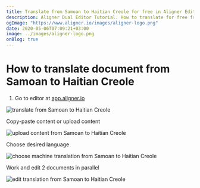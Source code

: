```yaml
---
title: Translate from Samoan to Haitian Creole for free in Aligner Editor
description: Aligner Dual Editor Tutorial. How to translate for free from Samoan to Haitian Creole. Aligner is multilingual document management platform. 
ogImage: "https://www.aligner.io/images/aligner-logo.png"
date: 2020-05-06T07:09:21+03:00
image: ../images/aligner-logo.png
onBlog: true
---
```


# How to translate document from Samoan to Haitian Creole

1. Go to editor at [app.aligner.io](https://app.aligner.io "Aligner App web page")

![translate from Samoan to Haitian Creole](../aligner-blank-editor.png "translate from Samoan to Haitian Creole")

Copy-paste content or upload content

![upload content from Samoan to Haitian Creole](../aligner-uploaded-document.png "upload content from Samoan to Haitian Creole")

Choose desired language

![choose machine translation from Samoan to Haitian Creole](../aligner-language-dropdown.png "choose machine translation from Samoan to Haitian Creole")

Work and edit 2 documents in parallel

![edit translation from Samoan to Haitian Creole](../aligner-double-sitded-editor.png "edit translation from Samoan to Haitian Creole")

